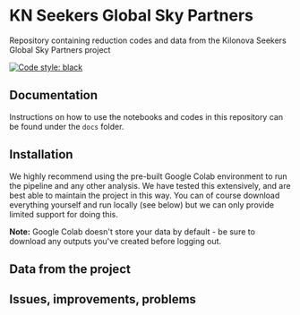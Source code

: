 # KN Seekers Global Sky Partners
Repository containing reduction codes and data from the Kilonova Seekers Global Sky Partners project

[![Code style: black](https://img.shields.io/badge/code%20style-black-000000.svg)](https://github.com/psf/black)


## Documentation
Instructions on how to use the notebooks and codes in this repository can be found under the `docs` folder.

## Installation
We highly recommend using the pre-built Google Colab environment to run the pipeline and any other analysis. We have tested this extensively, and are best able to maintain the project in this way. You can of course download everything yourself and run locally (see below) but we can only provide limited support for doing this.

**Note:** Google Colab doesn't store your data by default - be sure to download any outputs you've created before logging out.


## Data from the project

## Issues, improvements, problems

